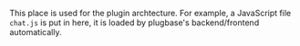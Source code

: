 This place is used for the plugin archtecture.
For example, a JavaScript file `chat.js` is put in here,
it is loaded by plugbase's backend/frontend automatically.

